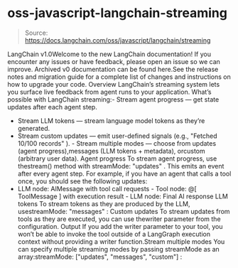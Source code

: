# oss-javascript-langchain-streaming

> Source: https://docs.langchain.com/oss/javascript/langchain/streaming

LangChain v1.0Welcome to the new LangChain documentation! If you encounter any issues or have feedback, please open an issue so we can improve. Archived v0 documentation can be found here.See the release notes and migration guide for a complete list of changes and instructions on how to upgrade your code.
Overview
LangChain’s streaming system lets you surface live feedback from agent runs to your application. What’s possible with LangChain streaming:- Stream agent progress — get state updates after each agent step.
- Stream LLM tokens — stream language model tokens as they’re generated.
- Stream custom updates — emit user-defined signals (e.g.,
"Fetched 10/100 records"
). - Stream multiple modes — choose from
updates
(agent progress),messages
(LLM tokens + metadata), orcustom
(arbitrary user data).
Agent progress
To stream agent progress, use thestream()
method with streamMode: "updates"
. This emits an event after every agent step.
For example, if you have an agent that calls a tool once, you should see the following updates:
- LLM node:
AIMessage
with tool call requests - Tool node: @[
ToolMessage
] with execution result - LLM node: Final AI response
LLM tokens
To stream tokens as they are produced by the LLM, usestreamMode: "messages"
:
Custom updates
To stream updates from tools as they are executed, you can use thewriter
parameter from the configuration.
Output
If you add the
writer
parameter to your tool, you won’t be able to invoke the tool outside of a LangGraph execution context without providing a writer function.Stream multiple modes
You can specify multiple streaming modes by passing streamMode as an array:streamMode: ["updates", "messages", "custom"]
: